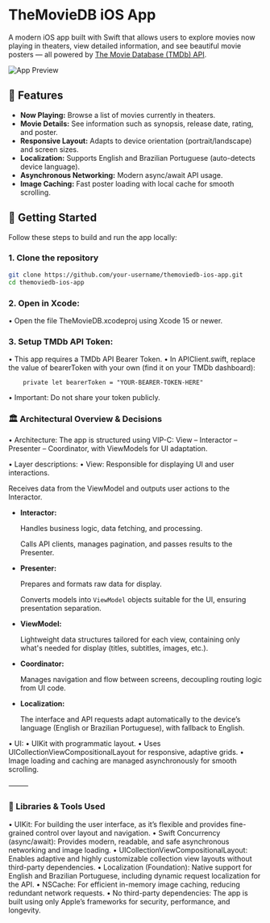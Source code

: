 # TheMovieDB iOS App

A modern iOS app built with Swift that allows users to explore movies now playing in theaters, view detailed information, and see beautiful movie posters — all powered by [The Movie Database (TMDb) API](https://www.themoviedb.org/).


![App Preview](https://github.com/user-attachments/assets/8929abc7-8642-418f-9b34-fbb70f9fb3d4)

## 📱 Features

- **Now Playing:** Browse a list of movies currently in theaters.
- **Movie Details:** See information such as synopsis, release date, rating, and poster.
- **Responsive Layout:** Adapts to device orientation (portrait/landscape) and screen sizes.
- **Localization:** Supports English and Brazilian Portuguese (auto-detects device language).
- **Asynchronous Networking:** Modern async/await API usage.
- **Image Caching:** Fast poster loading with local cache for smooth scrolling.

## 🚀 Getting Started

Follow these steps to build and run the app locally:

### 1. Clone the repository

```sh
git clone https://github.com/your-username/themoviedb-ios-app.git
cd themoviedb-ios-app

```

### 2. Open in Xcode:
   • Open the file TheMovieDB.xcodeproj using Xcode 15 or newer.

### 3. Setup TMDb API Token:
   • This app requires a TMDb API Bearer Token.
   • In APIClient.swift, replace the value of bearerToken with your own (find it on your TMDb dashboard):
   
        private let bearerToken = "YOUR-BEARER-TOKEN-HERE"
   • Important: Do not share your token publicly.

### 🏛️ Architectural Overview & Decisions

• Architecture:
The app is structured using VIP-C:
View – Interactor – Presenter – Coordinator, with ViewModels for UI adaptation.

• Layer descriptions:
   • View:
  Responsible for displaying UI and user interactions.  

  Receives data from the ViewModel and outputs user actions to the Interactor.

- **Interactor:**  

  Handles business logic, data fetching, and processing.  

  Calls API clients, manages pagination, and passes results to the Presenter.

- **Presenter:**  

  Prepares and formats raw data for display.  

  Converts models into `ViewModel` objects suitable for the UI, ensuring presentation separation.

- **ViewModel:**  

  Lightweight data structures tailored for each view, containing only what's needed for display (titles, subtitles, images, etc.).

- **Coordinator:**  

  Manages navigation and flow between screens, decoupling routing logic from UI code.

- **Localization:**  

  The interface and API requests adapt automatically to the device’s language (English or Brazilian Portuguese), with fallback to English.


• UI:
   • UIKit with programmatic layout.
   • Uses UICollectionViewCompositionalLayout for responsive, adaptive grids.
   • Image loading and caching are managed asynchronously for smooth scrolling.

⸻

### 🧰 Libraries & Tools Used

• UIKit:
For building the user interface, as it’s flexible and provides fine-grained control over layout and navigation.
• Swift Concurrency (async/await):
Provides modern, readable, and safe asynchronous networking and image loading.
• UICollectionViewCompositionalLayout:
Enables adaptive and highly customizable collection view layouts without third-party dependencies.
• Localization (Foundation):
Native support for English and Brazilian Portuguese, including dynamic request localization for the API.
• NSCache:
For efficient in-memory image caching, reducing redundant network requests.
• No third-party dependencies:
The app is built using only Apple’s frameworks for security, performance, and longevity.
